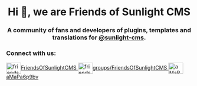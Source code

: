 <h1 align="center">Hi 👋, we are Friends of Sunlight CMS</h1>
<h3 align="center">A community of fans and developers of plugins, templates and translations for <a href="https://github.com/sunlight-cms">@sunlight-cms</a>.</h3>

<h3 align="left">Connect with us:</h3>

<a href="https://fb.com/friendsofsunlightcms" target="blank">
    <img align="center" src="https://raw.githubusercontent.com/rahuldkjain/github-profile-readme-generator/master/src/images/icons/Social/facebook.svg" alt="friendsofsunlightcms" height="30" width="40" />FriendsOfSunlightCMS
</a>
<a href="https://www.fb.com/groups/friendsofsunlightcms" target="blank">
    <img align="center" src="https://raw.githubusercontent.com/rahuldkjain/github-profile-readme-generator/master/src/images/icons/Social/facebook.svg" alt="friendsofsunlightcms" height="30" width="40" />groups/FriendsOfSunlightCMS
</a>
<a href="https://discord.gg/aMaPa6p9bv" target="blank">
    <img align="center" src="https://raw.githubusercontent.com/rahuldkjain/github-profile-readme-generator/master/src/images/icons/Social/discord.svg" alt="aMaPa6p9bv" height="30" width="40" />aMaPa6p9bv
</a>

